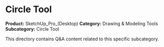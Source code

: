 # Circle Tool

**Product:** SketchUp_Pro_(Desktop)
**Category:** Drawing & Modeling Tools
**Subcategory:** Circle Tool

This directory contains Q&A content related to this specific subcategory.
